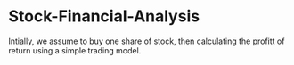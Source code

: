 # Stock-Financial-Analysis
Intially, we assume to buy one share of stock, then calculating the profitt of return using a simple trading model.

